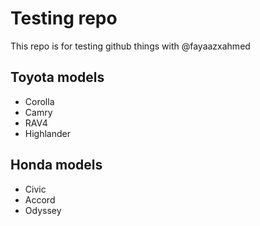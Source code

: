 # Testing repo
This repo is for testing github things with @fayaazxahmed

## Toyota models
- Corolla
- Camry
- RAV4
- Highlander

## Honda models
- Civic
- Accord
- Odyssey
